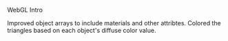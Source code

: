 WebGL Intro

Improved object arrays to include materials and other attribtes. Colored the triangles based on each object's diffuse color value. 
